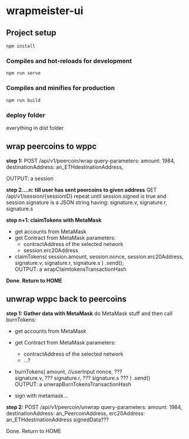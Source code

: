 # wrapmeister-ui

## Project setup
```
npm install
```

### Compiles and hot-reloads for development
```
npm run serve
```

### Compiles and minifies for production
```
npm run build
```

### deploy folder
everything in dist folder

## wrap peercoins to wppc ##

**step 1:**
POST /api/v1/peercoin/wrap 
query-parameters:
        amount: 1984,
        destinationAddress: an_ETHdestinationAddress,
       
OUTPUT: a session 

**step 2....n: till user has sent peercoins to given address**
GET /api/v1/session/{sessionID}
repeat until session.signed is true and session.signature is a JSON string having:
        signature.v,
        signature.r,
        signature.s

**step n+1: claimTokens with MetaMask**
 - get accounts from MetaMask
 - get Contract from MetaMask 
	parameters:
 	- contractAddress of the selected network
 	- session.erc20Address
 - claimTokens(
            session.amount,
            session.nonce,
            session.erc20Address,
            signature.v,
            signature.r,
            signature.s
          )
          .send(); 	
 OUTPUT: a wrapClaimtokensTransactionHash         


**Done. Return to HOME**  


## unwrap wppc back to peercoins ##
**step 1: Gather data with MetaMask**
do MetaMask stuff and then call burnTokens:

 - get accounts from MetaMask
 - get Contract from MetaMask 
	parameters:
 	- contractAddress of the selected network
 	- ...?

 - burnTokens(
            amount, //userInput
            nonce,       ???       
            signature.v, ???
            signature.r, ???
            signature.s   ???
          )
          .send() 	
 OUTPUT: a unwrapBurnTokensTransactionHash         
 - sign with metamask...

**step 2:**
POST /api/v1/peercoin/unwrap 
query-parameters:
        amount: 1984,
        destinationAddress: an_PeercoinAddress,
        erc20Address: an_ETHdestinationAddress 
        signedData???


Done. Return to HOME  

 
